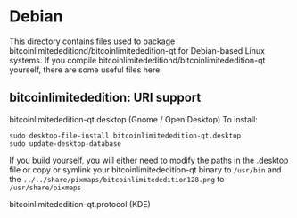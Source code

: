 
Debian
====================
This directory contains files used to package bitcoinlimitededitiond/bitcoinlimitededition-qt
for Debian-based Linux systems. If you compile bitcoinlimitededitiond/bitcoinlimitededition-qt yourself, there are some useful files here.

## bitcoinlimitededition: URI support ##


bitcoinlimitededition-qt.desktop  (Gnome / Open Desktop)
To install:

	sudo desktop-file-install bitcoinlimitededition-qt.desktop
	sudo update-desktop-database

If you build yourself, you will either need to modify the paths in
the .desktop file or copy or symlink your bitcoinlimitededition-qt binary to `/usr/bin`
and the `../../share/pixmaps/bitcoinlimitededition128.png` to `/usr/share/pixmaps`

bitcoinlimitededition-qt.protocol (KDE)

